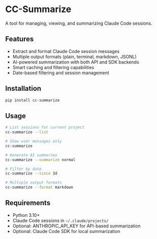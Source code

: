 # CC-Summarize

A tool for managing, viewing, and summarizing Claude Code sessions.

## Features

- Extract and format Claude Code session messages
- Multiple output formats (plain, terminal, markdown, JSONL)
- AI-powered summarization with both API and SDK backends
- Smart caching and filtering capabilities
- Date-based filtering and session management

## Installation

```bash
pip install cc-summarize
```

## Usage

```bash
# List sessions for current project
cc-summarize --list

# Show user messages only
cc-summarize

# Generate AI summaries
cc-summarize --summarize normal

# Filter by date
cc-summarize --since 3d

# Multiple output formats
cc-summarize --format markdown
```

## Requirements

- Python 3.10+
- Claude Code sessions in `~/.claude/projects/`
- Optional: ANTHROPIC_API_KEY for API-based summarization
- Optional: Claude Code SDK for local summarization
